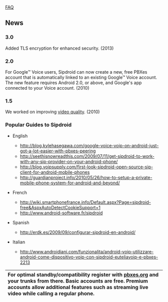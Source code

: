 [FAQ](https://github.com/i-p-tel/sipdroid/blob/wiki/FAQ.md)

## News ##

### 3.0 ###
Added TLS encryption for enhanced security. (2013)

### 2.0 ###
For Google™ Voice users, Sipdroid can now create a new, free PBXes account that is automatically linked to an existing Google™ Voice account. The new feature requires Android 2.0, or above, and Google's app connected to your Voice account. (2010)

### 1.5 ###
We worked on improving [video quality](http://www.youtube.com/watch?v=PlLZHCHlSY4). (2010)

### Popular Guides to Sipdroid ###

  * English
    * http://blog.kylehasegawa.com/google-voice-voip-on-android-just-got-a-lot-easier-with-pbxes-peering
    * http://seethisnowreadthis.com/2009/07/11/get-sipdroid-to-work-with-any-sip-provider-on-your-android-phone/
    * http://blog.voipsupply.com/first-look-sipdroid-open-source-sip-client-for-android-mobile-phones
    * http://guardianproject.info/2010/05/26/how-to-setup-a-private-mobile-phone-system-for-android-and-beyond/

  * French
    * http://wiki.smartphonefrance.info/Default.aspx?Page=sipdroid-free&AspxAutoDetectCookieSupport=1
    * http://www.android-software.fr/sipdroid

  * Spanish
    * http://erdk.es/2009/09/configurar-sipdroid-en-android/

  * Italian
    * http://www.androidiani.com/funzionalita/android-voip-utilizzare-android-come-dispositivo-voip-con-sipdroid-euteliavoip-e-pbxes-2213


| For optimal standby/compatibility register with [pbxes.org](http://pbxes.org) and your trunks from there. Basic accounts are free. Premium accounts allow additional features such as streaming live video while calling a regular phone. |
|:------------------------------------------------------------------------------------------------------------------------------------------------------------------------------------------------------------------------------------------|
